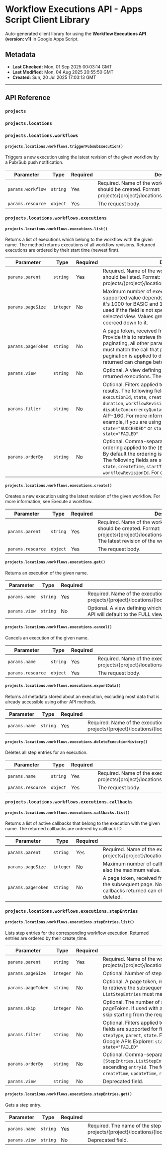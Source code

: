 # Workflow Executions API - Apps Script Client Library

Auto-generated client library for using the **Workflow Executions API (version: v1)** in Google Apps Script.

## Metadata

- **Last Checked:** Mon, 01 Sep 2025 00:03:14 GMT
- **Last Modified:** Mon, 04 Aug 2025 20:55:50 GMT
- **Created:** Sun, 20 Jul 2025 17:03:13 GMT



---

## API Reference

### `projects`

### `projects.locations`

### `projects.locations.workflows`

#### `projects.locations.workflows.triggerPubsubExecution()`

Triggers a new execution using the latest revision of the given workflow by a Pub/Sub push notification.

| Parameter | Type | Required | Description |
|---|---|---|---|
| `params.workflow` | `string` | Yes | Required. Name of the workflow for which an execution should be created. Format: projects/{project}/locations/{location}/workflows/{workflow} |
| `params.resource` | `object` | Yes | The request body. |

### `projects.locations.workflows.executions`

#### `projects.locations.workflows.executions.list()`

Returns a list of executions which belong to the workflow with the given name. The method returns executions of all workflow revisions. Returned executions are ordered by their start time (newest first).

| Parameter | Type | Required | Description |
|---|---|---|---|
| `params.parent` | `string` | Yes | Required. Name of the workflow for which the executions should be listed. Format: projects/{project}/locations/{location}/workflows/{workflow} |
| `params.pageSize` | `integer` | No | Maximum number of executions to return per call. Max supported value depends on the selected Execution view: it's 1000 for BASIC and 100 for FULL. The default value used if the field is not specified is 100, regardless of the selected view. Values greater than the max value will be coerced down to it. |
| `params.pageToken` | `string` | No | A page token, received from a previous `ListExecutions` call. Provide this to retrieve the subsequent page. When paginating, all other parameters provided to `ListExecutions` must match the call that provided the page token. Note that pagination is applied to dynamic data. The list of executions returned can change between page requests. |
| `params.view` | `string` | No | Optional. A view defining which fields should be filled in the returned executions. The API will default to the BASIC view. |
| `params.filter` | `string` | No | Optional. Filters applied to the `[Executions.ListExecutions]` results. The following fields are supported for filtering: `executionId`, `state`, `createTime`, `startTime`, `endTime`, `duration`, `workflowRevisionId`, `stepName`, `label`, and `disableConcurrencyQuotaOverflowBuffering`. For details, see AIP-160. For more information, see Filter executions. For example, if you are using the Google APIs Explorer: `state="SUCCEEDED"` or `startTime>"2023-08-01" AND state="FAILED"` |
| `params.orderBy` | `string` | No | Optional. Comma-separated list of fields that specify the ordering applied to the `[Executions.ListExecutions]` results. By default the ordering is based on descending `createTime`. The following fields are supported for ordering: `executionId`, `state`, `createTime`, `startTime`, `endTime`, `duration`, and `workflowRevisionId`. For details, see AIP-132. |

#### `projects.locations.workflows.executions.create()`

Creates a new execution using the latest revision of the given workflow. For more information, see Execute a workflow.

| Parameter | Type | Required | Description |
|---|---|---|---|
| `params.parent` | `string` | Yes | Required. Name of the workflow for which an execution should be created. Format: projects/{project}/locations/{location}/workflows/{workflow} The latest revision of the workflow will be used. |
| `params.resource` | `object` | Yes | The request body. |

#### `projects.locations.workflows.executions.get()`

Returns an execution of the given name.

| Parameter | Type | Required | Description |
|---|---|---|---|
| `params.name` | `string` | Yes | Required. Name of the execution to be retrieved. Format: projects/{project}/locations/{location}/workflows/{workflow}/executions/{execution} |
| `params.view` | `string` | No | Optional. A view defining which fields should be filled in the returned execution. The API will default to the FULL view. |

#### `projects.locations.workflows.executions.cancel()`

Cancels an execution of the given name.

| Parameter | Type | Required | Description |
|---|---|---|---|
| `params.name` | `string` | Yes | Required. Name of the execution to be cancelled. Format: projects/{project}/locations/{location}/workflows/{workflow}/executions/{execution} |
| `params.resource` | `object` | Yes | The request body. |

#### `projects.locations.workflows.executions.exportData()`

Returns all metadata stored about an execution, excluding most data that is already accessible using other API methods.

| Parameter | Type | Required | Description |
|---|---|---|---|
| `params.name` | `string` | Yes | Required. Name of the execution for which data is to be exported. Format: projects/{project}/locations/{location}/workflows/{workflow}/executions/{execution} |

#### `projects.locations.workflows.executions.deleteExecutionHistory()`

Deletes all step entries for an execution.

| Parameter | Type | Required | Description |
|---|---|---|---|
| `params.name` | `string` | Yes | Required. Name of the execution for which step entries should be deleted. Format: projects/{project}/locations/{location}/workflows/{workflow}/executions/{execution} |
| `params.resource` | `object` | Yes | The request body. |

### `projects.locations.workflows.executions.callbacks`

#### `projects.locations.workflows.executions.callbacks.list()`

Returns a list of active callbacks that belong to the execution with the given name. The returned callbacks are ordered by callback ID.

| Parameter | Type | Required | Description |
|---|---|---|---|
| `params.parent` | `string` | Yes | Required. Name of the execution for which the callbacks should be listed. Format: projects/{project}/locations/{location}/workflows/{workflow}/executions/{execution} |
| `params.pageSize` | `integer` | No | Maximum number of callbacks to return per call. The default value is 100 and is also the maximum value. |
| `params.pageToken` | `string` | No | A page token, received from a previous `ListCallbacks` call. Provide this to retrieve the subsequent page. Note that pagination is applied to dynamic data. The list of callbacks returned can change between page requests if callbacks are created or deleted. |

### `projects.locations.workflows.executions.stepEntries`

#### `projects.locations.workflows.executions.stepEntries.list()`

Lists step entries for the corresponding workflow execution. Returned entries are ordered by their create_time.

| Parameter | Type | Required | Description |
|---|---|---|---|
| `params.parent` | `string` | Yes | Required. Name of the workflow execution to list entries for. Format: projects/{project}/locations/{location}/workflows/{workflow}/executions/{execution} |
| `params.pageSize` | `integer` | No | Optional. Number of step entries to return per call. The default max is 1000. |
| `params.pageToken` | `string` | No | Optional. A page token, received from a previous `ListStepEntries` call. Provide this to retrieve the subsequent page. When paginating, all other parameters provided to `ListStepEntries` must match the call that provided the page token. |
| `params.skip` | `integer` | No | Optional. The number of step entries to skip. It can be used with or without a pageToken. If used with a pageToken, then it indicates the number of step entries to skip starting from the requested page. |
| `params.filter` | `string` | No | Optional. Filters applied to the `[StepEntries.ListStepEntries]` results. The following fields are supported for filtering: `entryId`, `createTime`, `updateTime`, `routine`, `step`, `stepType`, `parent`, `state`. For details, see AIP-160. For example, if you are using the Google APIs Explorer: `state="SUCCEEDED"` or `createTime>"2023-08-01" AND state="FAILED"` |
| `params.orderBy` | `string` | No | Optional. Comma-separated list of fields that specify the ordering applied to the `[StepEntries.ListStepEntries]` results. By default the ordering is based on ascending `entryId`. The following fields are supported for ordering: `entryId`, `createTime`, `updateTime`, `routine`, `step`, `stepType`, `state`. For details, see AIP-132. |
| `params.view` | `string` | No | Deprecated field. |

#### `projects.locations.workflows.executions.stepEntries.get()`

Gets a step entry.

| Parameter | Type | Required | Description |
|---|---|---|---|
| `params.name` | `string` | Yes | Required. The name of the step entry to retrieve. Format: projects/{project}/locations/{location}/workflows/{workflow}/executions/{execution}/stepEntries/{step_entry} |
| `params.view` | `string` | No | Deprecated field. |